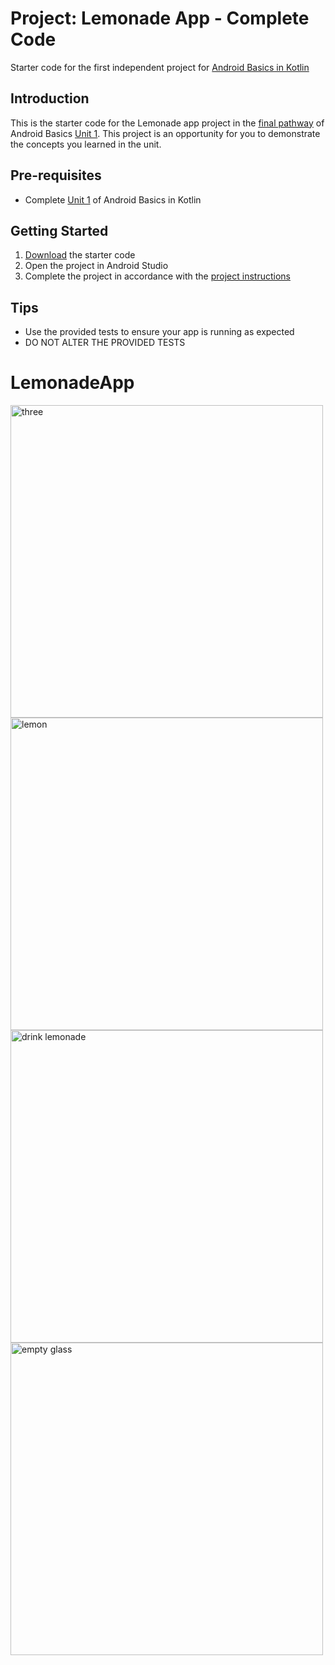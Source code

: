 Project: Lemonade App - Complete Code
==================================

Starter code for the first independent project for [Android Basics in Kotlin](https://developer.android.com/courses/android-basics-kotlin/course)

Introduction
------------

This is the starter code for the Lemonade app project in the [final pathway](https://developer.android.com/courses/pathways/android-basics-kotlin-four) of Android Basics [Unit 1](https://developer.android.com/courses/android-basics-kotlin/unit-1). This project is an opportunity for you to demonstrate the concepts you learned in the unit.

Pre-requisites
--------------

- Complete [Unit 1](https://developer.android.com/courses/android-basics-kotlin/unit-1) of Android Basics in Kotlin

Getting Started
---------------

1. [Download](https://github.com/google-developer-training/android-basics-kotlin-lemonade-app) the starter code
2. Open the project in Android Studio
3. Complete the project in accordance with the [project instructions](https://developer.android.com/codelabs/basic-android-kotlin-training-project-lemonade)

Tips
----

- Use the provided tests to ensure your app is running as expected
- DO NOT ALTER THE PROVIDED TESTS
# LemonadeApp
<img src="https://i.imgur.com/OvGC11B.png" alt="three" width="500"/>
<img src="https://i.imgur.com/RlrBlwq.png" alt="lemon" width="500"/>
<img src="https://i.imgur.com/FZsNt3C.png" alt="drink lemonade" width="500"/>
<img src="https://i.imgur.com/CLmFhZE.png" alt="empty glass" width="500"/>
